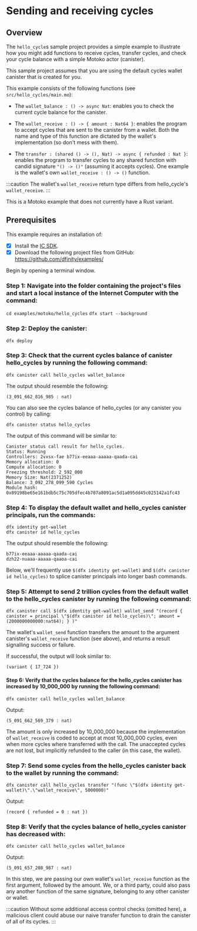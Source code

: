 # Sending and receiving cycles

## Overview

The `hello_cycle`s sample project provides a simple example to illustrate how you might add functions to receive cycles, transfer cycles, and check your cycle balance with a simple Motoko actor (canister).

This sample project assumes that you are using the default cycles wallet canister that is created for you.

This example consists of the following functions (see `src/hello_cycles/main.mo`):

- The `wallet_balance : () -> async Nat`: enables you to check the current cycle balance for the canister.

- The `wallet_receive : () -> { amount : Nat64 }`: enables the program to accept cycles that are sent to the canister from a wallet. Both the name and type of this function are dictated by the wallet's implementation (so don't mess with them).

- The `transfer : (shared () -> (), Nat) -> async { refunded : Nat }`: enables the program to transfer cycles to any shared function with candid signature `"() -> ()"` (assuming it accepts cycles). One example is the wallet's own `wallet_receive : () -> ()` function.

:::caution
The wallet's `wallet_receive` return type differs from hello_cycle's `wallet_receive`.
:::

This is a Motoko example that does not currently have a Rust variant. 

## Prerequisites
This example requires an installation of:

- [x] Install the [IC SDK](../developer-docs/setup/install/index.mdx).
- [x] Download the following project files from GitHub: https://github.com/dfinity/examples/

Begin by opening a terminal window.

### Step 1: Navigate into the folder containing the project's files and start a local instance of the Internet Computer with the command:

`cd examples/motoko/hello_cycles`
`dfx start --background`

### Step 2: Deploy the canister:

```
dfx deploy
```

### Step 3: Check that the current cycles balance of canister hello_cycles by running the following command:

`dfx canister call hello_cycles wallet_balance`

The output should resemble the following:

```
(3_091_662_816_985 : nat)
```

You can also see the cycles balance of hello_cycles (or any canister you control) by calling:

`dfx canister status hello_cycles`

The output of this command will be similar to:

```
Canister status call result for hello_cycles.
Status: Running
Controllers: 2vxsx-fae b77ix-eeaaa-aaaaa-qaada-cai
Memory allocation: 0
Compute allocation: 0
Freezing threshold: 2_592_000
Memory Size: Nat(2371252)
Balance: 3_092_278_099_590 Cycles
Module hash: 0x09198be65e161bdb5c75c705dfec4b707a8091ac5d1a095dd45c025142a1fc43
```

### Step 4: To display the default wallet and hello_cycles canister principals, run the commands:

```
dfx identity get-wallet
dfx canister id hello_cycles
```

The output should resemble the following:

```
b77ix-eeaaa-aaaaa-qaada-cai
dzh22-nuaaa-aaaaa-qaaoa-cai
```

Below, we'll frequently use `$(dfx identity get-wallet)` and `$(dfx canister id hello_cycles)` to splice canister principals into longer bash commands.

### Step 5: Attempt to send 2 trillion cycles from the default wallet to the hello_cycles canister by running the following command:

`dfx canister call $(dfx identity get-wallet) wallet_send "(record { canister = principal \"$(dfx canister id hello_cycles)\"; amount = (2000000000000:nat64); } )"`

The wallet's `wallet_send` function transfers the amount to the argument canister's `wallet_receive` function (see above), and returns a result signalling success or failure.

If successful, the output will look similar to:

```
(variant { 17_724 })
```

#### Step 6: Verify that the cycles balance for the hello_cycles canister has increased by 10_000_000 by running the following command:

`dfx canister call hello_cycles wallet_balance`

Output:

```
(5_091_662_569_379 : nat)
```

The amount is only increased by 10_000_000 because the implementation of `wallet_receive` is coded to accept at most 10_000_000 cycles, even when more cycles where transferred with the call. The unaccepted cycles are not lost, but implicitly refunded to the caller (in this case, the wallet).

### Step 7: Send some cycles from the hello_cycles canister back to the wallet by running the command:

`dfx canister call hello_cycles transfer "(func \"$(dfx identity get-wallet)\".\"wallet_receive\", 5000000)"`

Output: 

```
(record { refunded = 0 : nat })
```

### Step 8: Verify that the cycles balance of hello_cycles canister has decreased with:

`dfx canister call hello_cycles wallet_balance`

Output:

```
(5_091_657_208_987 : nat)
```

In this step, we are passing our own wallet's `wallet_receive` function as the first argument, followed by the amount. We, or a third party, could also pass any another function of the same signature, belonging to any other canister or wallet.

:::caution
Without some additional access control checks (omitted here), a malicious client could abuse our naive transfer function to drain the canister of all of its cycles.
:::